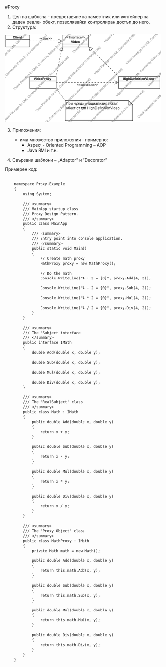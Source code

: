#Proxy
1.	Цел на шаблона - предоставяне на заместник или контейнер за даден реален обект, позволявайки контролиран достъп до него.
2.	Структура:

<p align="center"><a href="https://github.com/tddold/Telerik-Academy/blob/master/Programming%20with%20C%23/4.%20High-Quality-Code/HW/17.%20Design%20Patterns/Homework/Structural/Picture/Proxy.png"><img src="https://github.com/tddold/Telerik-Academy/blob/master/Programming%20with%20C%23/4.%20High-Quality-Code/HW/17.%20Design%20Patterns/Homework/Structural/Picture/Proxy.png" /></a></p>

3.	Приложения: 
	-	има множество приложения – примерно: 
		- Aspect - Oriented Programming – AOP
		- Java RMI и т.н.

4.	Свързани шаблони – „Adaptor” и “Decorator”

Примерен код:

```

	namespace Proxy.Example
	{
	    using System;
	
	    /// <summary>
	    /// MainApp startup class
	    /// Proxy Design Pattern.
	    /// </summary>
	    public class MainApp
	    {
	        /// <summary>
	        /// Entry point into console application.
	        /// </summary>
	        public static void Main()
	        {
	            // Create math proxy
	            MathProxy proxy = new MathProxy();
	
	            // Do the math
	            Console.WriteLine("4 + 2 = {0}", proxy.Add(4, 2));
	
	            Console.WriteLine("4 - 2 = {0}", proxy.Sub(4, 2));
	
	            Console.WriteLine("4 * 2 = {0}", proxy.Mul(4, 2));
	
	            Console.WriteLine("4 / 2 = {0}", proxy.Div(4, 2));
	        }
	    }

		/// <summary>
	    /// The 'Subject interface
	    /// </summary>
	    public interface IMath
	    {
	        double Add(double x, double y);
	
	        double Sub(double x, double y);
	
	        double Mul(double x, double y);
	
	        double Div(double x, double y);
	    }
	
		/// <summary>
	    /// The 'RealSubject' class
	    /// </summary>
	    public class Math : IMath
	    {
	        public double Add(double x, double y)
	        {
	            return x + y;
	        }
	
	        public double Sub(double x, double y)
	        {
	            return x - y;
	        }
	
	        public double Mul(double x, double y)
	        {
	            return x * y;
	        }
	
	        public double Div(double x, double y)
	        {
	            return x / y;
	        }
	    }
	
		/// <summary>
	    /// The 'Proxy Object' class
	    /// </summary>
	    public class MathProxy : IMath
	    {
	        private Math math = new Math();
	
	        public double Add(double x, double y)
	        {
	            return this.math.Add(x, y);
	        }
	
	        public double Sub(double x, double y)
	        {
	            return this.math.Sub(x, y);
	        }
	
	        public double Mul(double x, double y)
	        {
	            return this.math.Mul(x, y);
	        }
	
	        public double Div(double x, double y)
	        {
	            return this.math.Div(x, y);
	        }
	    }
	}


```
